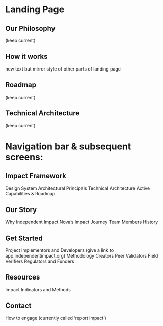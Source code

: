 # Landing Page

## Our Philosophy
(keep current)
## How it works
new text but mirror style of other parts of landing page
## Roadmap
(keep current)
## Technical Architecture
(keep current)
# Navigation bar & subsequent screens:

## Impact Framework
Design System
Architectural Principals 
Technical Architecture
Active Capabilities & Roadmap

## Our Story
Why Independent Impact
Nova’s Impact Journey 
Team Members
History

## Get Started
Project Implementors and Developers (give a link to app.independentimpact.org)
Methodology Creators
Peer Validators
Field Verifiers
Regulators and Funders

## Resources
Impact Indicators and Methods

## Contact 
How to engage (currently called ‘report impact’)